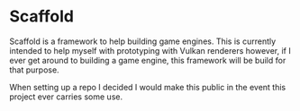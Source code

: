 # Scaffold
Scaffold is a framework to help building game engines. This is currently intended to help myself with prototyping with Vulkan renderers however, if I ever get around to building a game engine, this framework will be build for that purpose.

When setting up a repo I decided I would make this public in the event this project ever carries some use.
